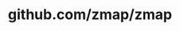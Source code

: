 ---
layout: post
title: github.com/zmap/zmap
categories: link
tags: [انگلیسی, گیت‌هاب, برنامه‌نویسی]
---